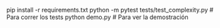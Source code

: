 pip install -r requirements.txt
python -m pytest tests/test_complexity.py  # Para correr los tests
python demo.py  # Para ver la demostración